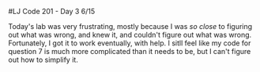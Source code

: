 #LJ Code 201 - Day 3
6/15

Today's lab was very frustrating, mostly because I was *so close* to figuring out what was wrong, and knew it, and couldn't figure out what was wrong. Fortunately, I got it to work eventually, with help. I sitll feel like my code for question 7 is much more complicated than it needs to be, but I can't figure out how to simplify it.



